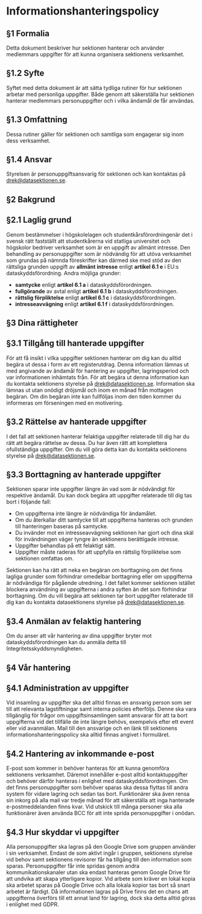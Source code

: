 Informationshanteringspolicy
================================

§1 Formalia
---------------------

Detta dokument beskriver hur sektionen hanterar och använder medlemmars uppgifter för att kunna organisera sektionens verksamhet.

§1.2 Syfte
------------------------------

Syftet med detta dokument är att sätta tydliga rutiner för hur sektionen arbetar med personliga uppgifter. Både genom att säkerställa hur sektionen hanterar medlemmars personuppgifter och i vilka ändamål de får användas.

§1.3 Omfattning
--------------------------------

Dessa rutiner gäller för sektionen och samtliga som engagerar sig inom dess verksamhet.

§1.4 Ansvar
-----------------------

Styrelsen är personuppgiftsansvarig för sektionen och kan kontaktas på [drek@datasektionen.se](mailto:drek@datasektionen.se).

§2 Bakgrund
--------------------------------

§2.1 Laglig grund
--------------------------------

Genom bestämmelser i högskolelagen och studentkårsförordningenär det i svensk rätt fastställt att studentkårerna vid statliga universitet och högskolor bedriver verksamhet som är en uppgift av allmänt intresse. Den behandling av personuppgifter som är nödvändig för att utöva verksamhet som grundas på nämnda föreskrifter kan därmed ske med stöd av den rättsliga grunden uppgift av **allmänt intresse** enligt **artikel 6.1 e** i EU:s dataskyddsförordning. Andra möjliga grunder:

* **samtycke** enligt **artikel 6.1 a** i dataskyddsförordningen.
* **fullgörande** av avtal enligt **artikel 6.1 b** i dataskyddsförordningen.
* **rättslig förpliktelse** enligt **artikel 6.1 c** i dataskyddsförordningen.
* **intresseavvägning** enligt **artikel 6.1 f** i dataskyddsförordningen.

§3 Dina rättigheter
--------------------------------

§3.1 Tillgång till hanterade uppgifter
--------------------------------

För att få insikt i vilka uppgifter sektionen hanterar om dig kan du alltid begära ut dessa i form av ett registerutdrag. Denna information lämnas ut med angivande av ändamål för hantering av uppgifter, lagringsperiod och var informationen inhämtats från. För att begära ut denna information kan du kontakta sektionens styrelse på drek@datasektionen.se. Information ska lämnas ut utan onödigt dröjsmål och inom en månad från mottagen begäran. Om din begäran inte kan fullföljas inom den tiden kommer du informeras om förseningen med en motivering.

§3.2 Rättelse av hanterade uppgifter
--------------------------------

I det fall att sektionen hanterar felaktiga uppgifter relaterade till dig har du rätt att begära rättelse av dessa. Du har även rätt att komplettera ofullständiga uppgifter. Om du vill göra detta kan du kontakta sektionens styrelse på drek@datasektionen.se.

§3.3 Borttagning av hanterade uppgifter
--------------------------------

Sektionen sparar inte uppgifter längre än vad som är nödvändigt för respektive ändamål. Du kan dock begära att uppgifter relaterade till dig tas bort i följande fall:

* Om uppgifterna inte längre är nödvändiga för ändamålet.
* Om du återkallar ditt samtycke till att uppgifterna hanteras och grunden till hanteringen baseras på samtycke.
* Du invänder mot en intresseavvägning sektionen har gjort och dina skäl för invändningen väger tyngre än sektionens berättigade intresse.
* Uppgifter behandlas på ett felaktigt sätt.
* Uppgifter måste raderas för att uppfylla en rättslig förpliktelse som sektionen omfattas om.

Sektionen kan ha rätt att neka en begäran om borttagning om det finns lagliga grunder som förhindrar omedelbar borttagning eller om uppgifterna är nödvändiga för pågående utredning. I det fallet kommer sektionen istället blockera användning av uppgifterna i andra syften än det som förhindrar borttagning. Om du vill begära att sektionen tar bort uppgifter relaterade till dig kan du kontakta datasektionens styrelse på drek@datasektionen.se.

§3.4 Anmälan av felaktig hantering
--------------------------------

Om du anser att vår hantering av dina uppgifter bryter mot dataskyddsförordningen kan du anmäla detta till Integritetsskyddsmyndigheten.

§4 Vår hantering
--------------------------------

§4.1 Administration av uppgifter
--------------------------------

Vid insamling av uppgifter ska det alltid finnas en ansvarig person som ser till att relevanta lagstiftningar samt interna policies efterföljs. Denne ska vara tillgänglig för frågor om uppgiftsinsamlingen samt ansvarar för att ta bort uppgifterna vid det tillfälle de inte längre behövs, exempelvis efter ett event eller vid avanmälan. Mail till den ansvarige och en länk till sektionens informationshanteringspolicy ska alltid finnas angivet i formuläret.

§4.2 Hantering av inkommande e-post
--------------------------------

E-post som kommer in behöver hanteras för att kunna genomföra sektionens verksamhet. Däremot innehåller e-post alltid kontaktuppgifter och behöver därför hanteras i enlighet med dataskyddsförordningen. Om det finns personuppgifter som behöver sparas ska dessa flyttas till andra system för vidare lagring och sedan tas bort. Funktionärer ska även rensa sin inkorg på alla mail var tredje månad för att säkerställa att inga hanterade e-postmeddelanden finns kvar. Vid utskick till många personer ska alla funktionärer även använda BCC för att inte sprida personuppgifter i onödan.

§4.3 Hur skyddar vi uppgifter
--------------------------------

Alla personuppgifter ska lagras på den Google Drive som gruppen använder i sin verksamhet. Endast de som aktivt ingår i gruppen, sektionens styrelse vid behov samt sektionens revisorer får ha tillgång till den information som sparas. Personuppgifter får inte spridas genom andra kommunikationskanaler utan ska endast hanteras genom Google Drive för att undvika att skapa ytterligare kopior. Vid arbete som kräver en lokal kopia ska arbetet sparas på Google Drive och alla lokala kopior tas bort så snart arbetet är färdigt. Då informationen lagras på Drive finns det en chans att uppgifterna överförs till ett annat land för lagring, dock ska detta alltid göras i enlighet med GDPR.
